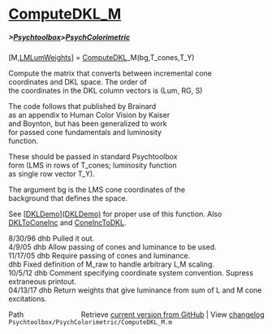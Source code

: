 # [ComputeDKL_M](ComputeDKL_M)
##### >[Psychtoolbox](Psychtoolbox)>[PsychColorimetric](PsychColorimetric)

[M,[LMLumWeights](LMLumWeights)] = [ComputeDKL](ComputeDKL)\_M(bg,T\_cones,T\_Y)  
  
Compute the matrix that converts between incremental cone  
coordinates and DKL space.  The order of  
the coordinates in the DKL column vectors is (Lum, RG, S)  
  
The code follows that published by Brainard  
as an appendix to Human Color Vision by Kaiser  
and Boynton, but has been generalized to work  
for passed cone fundamentals and luminosity   
function.  
  
These should be passed in standard Psychtoolbox  
form (LMS in rows of T\_cones; luminosity function  
as single row vector T\_Y).  
  
The argument bg is the LMS cone coordinates of the  
background that defines the space.  
  
See [[DKLDemo](DKLDemo)][(DKLDemo)]((DKLDemo)) for proper use of this function.  Also  
[DKLToConeInc](DKLToConeInc) and [ConeIncToDKL](ConeIncToDKL).  
  
8/30/96   dhb  Pulled it out.  
4/9/05    dhb  Allow passing of cones and luminance to be used.  
11/17/05  dhb  Require passing of cones and luminance.  
          dhb  Fixed definition of M\_raw to handle arbitrary L,M scaling.  
10/5/12   dhb  Comment specifying coordinate system convention.  Supress extraneous printout.  
04/13/17  dhb  Return weights that give luminance from sum of L and M cone excitations.  




<div class="code_header" style="text-align:right;">
  <span style="float:left;">Path&nbsp;&nbsp;</span> <span class="counter">Retrieve <a href=
  "https://raw.github.com/Psychtoolbox-3/Psychtoolbox-3/beta/Psychtoolbox/PsychColorimetric/ComputeDKL_M.m">current version from GitHub</a> | View <a href=
  "https://github.com/Psychtoolbox-3/Psychtoolbox-3/commits/beta/Psychtoolbox/PsychColorimetric/ComputeDKL_M.m">changelog</a></span>
</div>
<div class="code">
  <code>Psychtoolbox/PsychColorimetric/ComputeDKL_M.m</code>
</div>


